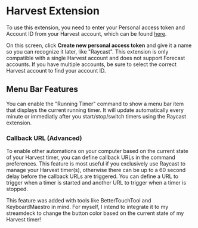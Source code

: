 # Harvest Extension

To use this extension, you need to enter your Personal access token and Account ID from your Harvest account, which can be found [here](https://id.getharvest.com/developers).

On this screen, click **Create new personal access token** and give it a name so you can recognize it later, like "Raycast". This extension is only compatible with a single Harvest account and does not support Forecast accounts. If you have multiple accounts, be sure to select the correct Harvest account to find your account ID.

## Menu Bar Features

You can enable the "Running Timer" command to show a menu bar item that displays the current running timer. It will update automatically every minute or immediatly after you start/stop/switch timers using the Raycast extension.

### Callback URL (Advanced)

To enable other automations on your computer based on the current state of your Harvest timer, you can define callback URLs in the command preferences. This feature is most useful if you exclusively use Raycast to manage your Harvest timer(s), otherwise there can be up to a 60 second delay before the callback URLs are triggered. You can define a URL to trigger when a timer is started and another URL to trigger when a timer is stopped.

This feature was added with tools like BetterTouchTool and KeyboardMaestro in mind. For myself, I intend to integrate it to my streamdeck to change the button color based on the current state of my Harvest timer!
